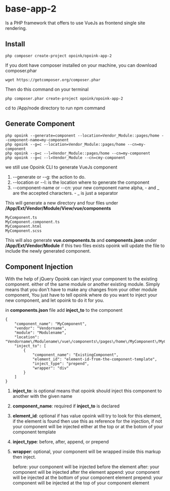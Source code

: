 # base-app-2
Is a PHP framework that offers to use VueJs as frontend single site rendering.


Install
-------
    php composer create-project opoink/opoink-app-2
    
If you dont have composer installed on your machine, you can download composer.phar

    wget https://getcomposer.org/composer.phar

Then do this command on your terminal

    php composer.phar create-project opoink/opoink-app-2

cd to <intallation dir>/App/node directory to run npm command


Generate Component
-------
    php opoink --generate=component --location=Vendor_Module::pages/home --component-name=my-component
    php opoink --g=c --location=Vendor_Module::pages/home --cn=my-component
    php opoink --g=c --l=Vendor_Module::pages/home --cn=my-component
    php opoink --g=c --l=Vendor_Module --cn=cmy-component


we still use Opoink CLI to generate VueJs component
1. --generate or --g: the action to do.
2. --location or --l: is the location where to generate the component
3. --component-name or --cn: your new component name alpha, - and _ are the accepted characters. - _ is just a separator

This will generate a new directory and four files under **/App/Ext/Vendor/Module/View/vue/components**

    MyComponent.ts
    MyComponent.component.ts
    MyComponent.html
    MyComponent.scss

This will also generate **vue.components.ts** and **components.json** under **/App/Ext/Vendor/Module** if this two files exists opoink will update the file to include the newly generated component.



Component Injection
-------
With the help of jQuery Opoink can inject your component to the existing component. either of the same module or another existing module.
Simply means that you don't have to make any changes from your other module component, You just have to tell opoink where do you want to inject your new component, and let opoink to do it for you. 

in **components.json** file add **inject_to** to the component

    {
        "component_name": "MyComponent",
        "vendor": "Vendorname",
        "module": "Modulename",
        "location": "Vendorname\/Modulename\/vue\/components\/pages\/home\/MyComponent\/MyComponent.component",
        "inject_to": [
            {
                "component_name": "ExistingComponent",
                "element_id": "element-id-from-the-component-template",
                "inject_type": "prepend",
                "wrapper": "div"
            }
        ]
    }

1. **inject_to**: is optional means that opoink should inject this component to another with the given name
2. **component_name**: required if **inject_to** is declared
3. **element_id**: optional if has value opoink will try to look for this element, if the element is found then use this as reference for the injection, if not your component will be injected either at the top or at the botom of your component template
4. **inject_type**: before, after, append, or prepend
5. **wrapper**: optional, your component will be wrapped inside this markup then inject.

    before: your component will be injected before the element
    after: your component will be injected after the element
    append: your component will be injected at the bottom of your component element
    prepend: your component will be injected at the top of your component element
